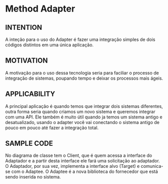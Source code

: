 # Method Adapter

## INTENTION
A inteção para o uso do Adapter é fazer uma integração simples de dois códigos distintos em uma única aplicação.

## MOTIVATION
A motivação para o uso dessa tecnologia seria para faciliar o processo de integração de sistemas, poupando tempo e deixar os processos mais ágeis.

## APPLICABILITY
A principal aplicação é quando temos que integrar dois sistemas diferentes, outra forma seria quando criamos um novo sistema e queremos integrar com uma API. Ele também é muito útil quando ja temos um sistema antigo e desatualizado, usando o adapter você vai conectando o sistema antigo de pouco em pouco até fazer a integração total.


## SAMPLE CODE
No diagrama de classe tem o Client, que é quem acessa a interface do Adaptador e a partir desta interface ele fará uma solicitação ao adaptador. O Adaptador, por sua vez, implementa a interface alvo (Target) e comunica-se com o Adaptee. O Adaptee é a nova biblioteca do fornecedor que está sendo inserida no sistema.
